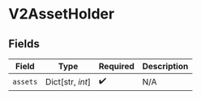 # V2AssetHolder


## Fields

| Field              | Type               | Required           | Description        |
| ------------------ | ------------------ | ------------------ | ------------------ |
| `assets`           | Dict[str, *int*]   | :heavy_check_mark: | N/A                |